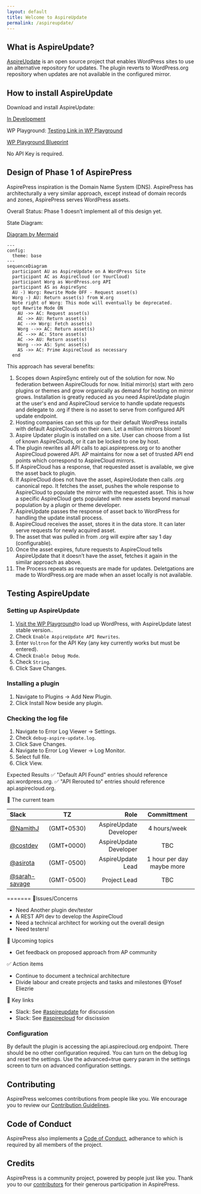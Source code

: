 ```yaml
---
layout: default
title: Welcome to AspireUpdate
permalink: /aspireupdate/
---
```


## What is AspireUpdate?

[AspireUpdate](https://github.com/aspirepress/AspireUpdate) is an open source project that enables WordPress sites to use an alternative repository for updates. The plugin reverts to WordPress.org repository when updates are not available in the configured mirror.

## How to install AspireUpdate

Download and install AspireUpdate:

[In Development](https://github.com/aspirepress/AspireUpdate/tree/main)

WP Playground:
[Testing Link in WP Playground](https://playground.wordpress.net/?blueprint-url=https://raw.githubusercontent.com/aspirepress/AspireUpdate/refs/heads/playground-ready/assets/playground/blueprint.json)

[WP Playground Blueprint](https://github.com/aspirepress/AspireUpdate/blob/playground-ready/assets/playground/blueprint.json)

No API Key is required.

## Design of Phase 1 of AspirePress

AspirePress inspiration is the Domain Name System (DNS). AspirePress has architecturally a very similar approach, except instead of domain records and zones, AspirePress serves WordPress assets.

Overall Status: Phase 1 doesn’t implement all of this design yet.

State Diagram:

[Diagram by Mermaid](https://github.blog/developer-skills/github/include-diagrams-markdown-files-mermaid/)

```mermaid
---
config:
  theme: base
---
sequenceDiagram
  participant AU as AspireUpdate on A WordPress Site
  participant AC as AspireCloud (or YourCloud)
  participant Worg as WordPress.org API
  participant AS as AspireSync
  AU -) Worg: Rewrite Mode OFF - Request asset(s)
  Worg -) AU: Return asset(s) from W.org
  Note right of Worg: This mode will eventually be deprecated.
  opt Rewrite Mode ON
    AU ->> AC: Request asset(s)
    AC ->> AU: Return asset(s)
    AC -->> Worg: Fetch asset(s)
    Worg -->> AC: Return asset(s)
    AC -->> AC: Store asset(s)
    AC ->> AU: Return asset(s)
    Worg -->> AS: Sync asset(s)
    AS ->> AC: Prime AspireCloud as necessary
  end
```

This approach has several benefits:

1. Scopes down AspireSync entirely out of the solution for now. No federation between AspireClouds for now. Initial mirror(s) start with zero plugins or themes and grow organically as demand for hosting on mirror grows. Installation is greatly reduced as you need AspireUpdate plugin at the user's end and AspireCloud service to handle update requests and delegate to .org if there is no asset to serve from configured API update endpoint.
2. Hosting companies can set this up for their default WordPress installs with default AspireClouds on their own. Let a million mirrors bloom!
3. Aspire Updater plugin is installed on a site. User can choose from a list of known AspireClouds, or it can be locked to one by host.
4. The plugin rewrites all API calls to api.aspirepress.org or to another AspireCloud powered API. AP maintains for now a set of trusted API end points which correspond to AspireCloud mirrors.
5. If AspireCloud has a response, that requested asset is available, we give the asset back to plugin.
6. If AspireCloud does not have the asset, AspireUodate then calls .org canonical repo. It fetches the asset, pushes the whole response to AspireCloud to populate the mirror with the requested asset. This is how a specific AspireCloud gets populated with new assets beyond manual population by a plugin or theme developer.
7. AspireUpdate passes the response of asset back to WordPress for handling the update install process.
8. AspireCloud receives the asset, stores it in the data store. It can later serve requests for newly acquired asset.
9. The asset that was pulled in from .org will expire after say 1 day (configurable).
10. Once the asset expires, future requests to AspireCloud tells AspireUpdate that it doesn’t have the asset, fetches it again in the similar approach as above.
11. The Process repeats as requests are made for updates. Deletgations are made to WordPress.org are made when an asset locally is not available.


## Testing AspireUpdate

### Setting up AspireUpdate


1. [Visit the WP Playground](https://playground.wordpress.net/?blueprint-url=https%3A%2F%2Fraw.githubusercontent.com%2Faspirepress%2FAspireUpdate%2Frefs%2Fheads%2Fplayground-ready%2Fassets%2Fplayground%2Fblueprint.json)to load up WordPress, with AspireUpdate latest stable version..
2. Check `Enable AspireUpdate API Rewrites`.
3. Enter `Voltron` for the API Key (any key currently works but must be entered).
4. Check `Enable Debug Mode`.
5. Check `String`.
6. Click Save Changes.

### Installing a plugin

1. Navigate to Plugins -> Add New Plugin.
2. Click Install Now beside any plugin.

### Checking the log file

1. Navigate to Error Log Viewer -> Settings.
2. Check `debug-aspire-update.log`.
3. Click Save Changes.
4. Navigate to Error Log Viewer -> Log Monitor.
5. Select full file.
6. Click View.

Expected Results
:white_check_mark: "Default API Found" entries should reference api.wordpress.org.
:white_check_mark: "API Rerouted to" entries should reference api.aspirecloud.org.

👥 The current team

| Slack                                            |     TZ     |                   Role |        Committment        |
| :----------------------------------------------- | :--------: | ---------------------: | :-----------------------: |
| [@NamithJ](https://github.com/namithj)           | (GMT+0530) | AspireUpdate Developer |       4 hours/week        |
| [@costdev](https://github.com/costdev)           | (GMT+0000) | AspireUpdate Developer |            TBC            |
| [@asirota](https://github.com/asirota)           | (GMT-0500) |      AspireUpdate Lead | 1 hour per day maybe more |
| [@sarah-savage](https://github.com/sarah-savage) | (GMT-0500) |           Project Lead |            TBC            |

=======
🚨Issues/Concerns

- Need Another plugin dev/tester
- A REST API dev to develop the AspireCloud
- Need a technical architect for working out the overall design
- Need testers!

📝 Upcoming topics

- Get feedback on proposed approach from AP community

✅ Action items

- Continue to document a technical architecture
- Divide labour and create projects and tasks and milestones @Yosef Eliezrie

🔑 Key links

- Slack: See [#aspireupdate](https://app.slack.com/client/T07Q5LB7W23/C07Q88M2KQF) for discussion
- Slack: See [#aspirecloud](https://app.slack.com/client/T07Q5LB7W23/C07QYT2BRQ9) for discission

### Configuration

By default the plugin is accessing the api.aspirecloud.org endpoint. There should be no other configuration required. You can turn on the debug log and reset the settings. Use the advanced=true query param in the settings screen to turn on advanced configuration settings.

## Contributing

AspirePress welcomes contributions from people like you. We encourage you to review
our [Contribution Guidelines](https://github.com/aspirepress/.github/blob/main/CONTRIBUTING.md).

## Code of Conduct

AspirePress also implements a [Code of Conduct](https://github.com/aspirepress/.github/blob/main/CODE_OF_CONDUCT.md),
adherance to which is required by all members of the project.

## Credits

AspirePress is a community project, powered by people just like you. Thank you to
our [contributors](https://github.com/aspirepress/.github/blob/main/CREDITS.md) for their generous participation in
AspirePress.